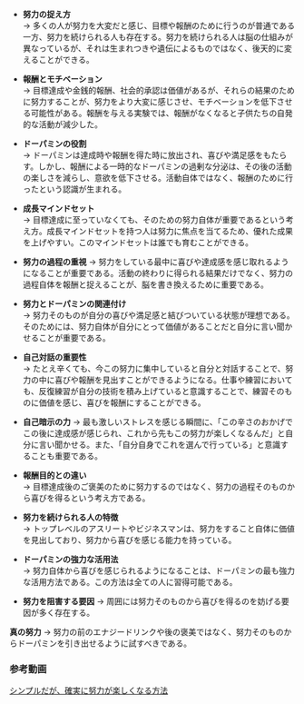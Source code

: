 - **努力の捉え方**  
  → 多くの人が努力を大変だと感じ、目標や報酬のために行うのが普通である一方、努力を続けられる人も存在する。努力を続けられる人は脳の仕組みが異なっているが、それは生まれつきや遺伝によるものではなく、後天的に変えることができる。  
  
- **報酬とモチベーション**  
  → 目標達成や金銭的報酬、社会的承認は価値があるが、それらの結果のために努力することが、努力をより大変に感じさせ、モチベーションを低下させる可能性がある。報酬を与える実験では、報酬がなくなると子供たちの自発的な活動が減少した。  
  
- **ドーパミンの役割**  
  → ドーパミンは達成時や報酬を得た時に放出され、喜びや満足感をもたらす。しかし、報酬による一時的なドーパミンの過剰な分泌は、その後の活動の楽しさを減らし、意欲を低下させる。活動自体ではなく、報酬のために行ったという認識が生まれる。  
  
- **成長マインドセット**  
  → 目標達成に至っていなくても、そのための努力自体が重要であるという考え方。成長マインドセットを持つ人は努力に焦点を当てるため、優れた成果を上げやすい。このマインドセットは誰でも育むことができる。  
  
- **努力の過程の重視**
  → 努力をしている最中に喜びや達成感を感じ取れるようになることが重要である。活動の終わりに得られる結果だけでなく、努力の過程自体を報酬と捉えることが、脳を書き換えるために重要である。  
  
- **努力とドーパミンの関連付け**  
  → 努力そのものが自分の喜びや満足感と結びついている状態が理想である。そのためには、努力自体が自分にとって価値があることだと自分に言い聞かせることが重要である。  
  
- **自己対話の重要性**  
  → たとえ辛くても、今この努力に集中していると自分と対話することで、努力の中に喜びや報酬を見出すことができるようになる。仕事や練習においても、反復練習が自分の技術を積み上げていると意識することで、練習そのものに価値を感じ、喜びを報酬にすることができる。  
  
- **自己暗示の力**
  → 最も激しいストレスを感じる瞬間に、「この辛さのおかげでこの後に達成感が感じられ、これから先もこの努力が楽しくなるんだ」と自分に言い聞かせる。また、「自分自身でこれを選んで行っている」と意識することも重要である。  
  
- **報酬目的との違い**  
  → 目標達成後のご褒美のために努力するのではなく、努力の過程そのものから喜びを得るという考え方である。  
  
- **努力を続けられる人の特徴**  
  → トップレベルのアスリートやビジネスマンは、努力をすること自体に価値を見出しており、努力から喜びを感じる能力を持っている。  
  
- **ドーパミンの強力な活用法**  
  → 努力自体から喜びを感じられるようになることは、ドーパミンの最も強力な活用方法である。この方法は全ての人に習得可能である。  
  
- **努力を阻害する要因**
  → 周囲には努力そのものから喜びを得るのを妨げる要因が多く存在する。

**真の努力** → 努力の前のエナジードリンクや後の褒美ではなく、努力そのものからドーパミンを引き出せるように試すべきである。  
  
### 参考動画
[シンプルだが、確実に努力が楽しくなる方法](https://youtu.be/VejCQTk5wdw?si=afzZ_DLJmJpzxY-b)
